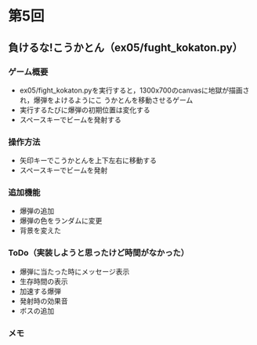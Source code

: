 # 第5回
## 負けるな!こうかとん（ex05/fught_kokaton.py）
### ゲーム概要
- ex05/fight_kokaton.pyを実行すると，1300x700のcanvasに地獄が描画され，爆弾をよけるようにこ
うかとんを移動させるゲーム
- 実行するたびに爆弾の初期位置は変化する
- スペースキーでビームを発射する
### 操作方法
- 矢印キーでこうかとんを上下左右に移動する
- スペースキーでビームを発射
### 追加機能
- 爆弾の追加
- 爆弾の色をランダムに変更
- 背景を変えた
### ToDo（実装しようと思ったけど時間がなかった）
- 爆弾に当たった時にメッセージ表示
- 生存時間の表示
- 加速する爆弾
- 発射時の効果音
- ボスの追加
### メモ